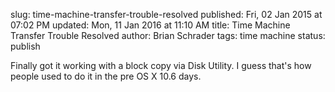 slug: time-machine-transfer-trouble-resolved
published: Fri, 02 Jan 2015 at 07:02 PM
updated: Mon, 11 Jan 2016 at 11:10 AM
title: Time Machine Transfer Trouble Resolved
author: Brian Schrader
tags: time machine
status: publish

Finally got it working with a block copy via Disk Utility. I guess that's how people used to do it in the pre OS X 10.6 days. 

[1]: http://support.apple.com/en-us/HT202380

